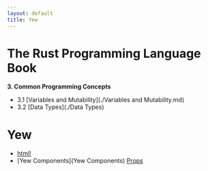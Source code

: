 ```yaml
---
layout: default
title: Yew
---
```



# The Rust Programming Language Book

**3. Common Programming Concepts** 

- 3.1 [Variables and Mutability](./Variables and Mutability.md)
- 3.2 [Data Types](./Data Types)


# Yew

- [html!](html!)
- [Yew Components](Yew Components)
[ Props]( Props) 
